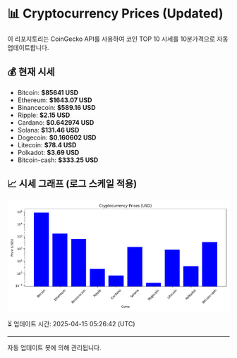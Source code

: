 
# 📊 Cryptocurrency Prices (Updated)

이 리포지토리는 CoinGecko API를 사용하여 코인 TOP 10 시세를 10분가격으로 자동 업데이트합니다.

## 💰 현재 시세
- Bitcoin: **$85641 USD**
- Ethereum: **$1643.07 USD**
- Binancecoin: **$589.16 USD**
- Ripple: **$2.15 USD**
- Cardano: **$0.642974 USD**
- Solana: **$131.46 USD**
- Dogecoin: **$0.160602 USD**
- Litecoin: **$78.4 USD**
- Polkadot: **$3.69 USD**
- Bitcoin-cash: **$333.25 USD**

## 📈 시세 그래프 (로그 스케일 적용)
![Crypto Prices](crypto_prices.png)

⏳ 업데이트 시간: 2025-04-15 05:26:42 (UTC)

---
자동 업데이트 봇에 의해 관리됩니다.
